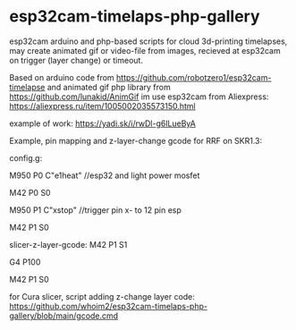 # esp32cam-timelaps-php-gallery
esp32cam arduino and php-based scripts for cloud 3d-printing timelapses, may create animated gif or video-file from images, recieved at esp32cam on trigger (layer change) or timeout.

Based on arduino code from https://github.com/robotzero1/esp32cam-timelapse and animated gif php library from https://github.com/lunakid/AnimGif
im use esp32cam from Aliexpress: https://aliexpress.ru/item/1005002035573150.html

example of work: https://yadi.sk/i/rwDl-g6lLueByA


Example, pin mapping and z-layer-change gcode for RRF on SKR1.3:


config.g:

M950 P0 C"e1heat" //esp32 and light power mosfet

M42 P0 S0

M950 P1 C"xstop" //trigger pin x- to 12 pin esp

M42 P1 S0


slicer-z-layer-gcode:
M42 P1 S1

G4 P100

M42 P1 S0


for Cura slicer, script adding z-change layer code: https://github.com/whoim2/esp32cam-timelaps-php-gallery/blob/main/gcode.cmd
